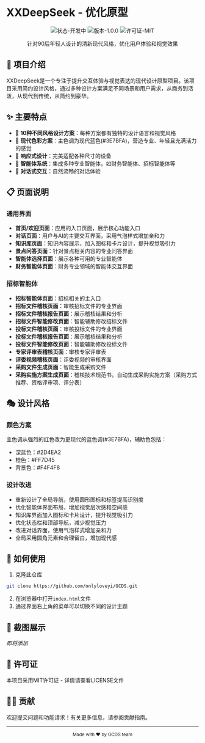 # XXDeepSeek - 优化原型

<div align="center">
  <img src="https://img.shields.io/badge/状态-开发中-brightgreen?style=for-the-badge" alt="状态-开发中">
  <img src="https://img.shields.io/badge/版本-1.0.0-blue?style=for-the-badge" alt="版本-1.0.0">
  <img src="https://img.shields.io/badge/许可证-MIT-yellow?style=for-the-badge" alt="许可证-MIT">
</div>

<p align="center">针对90后年轻人设计的清新现代风格，优化用户体验和视觉效果</p>

## 📝 项目介绍

XXDeepSeek是一个专注于提升交互体验与视觉表达的现代设计原型项目。该项目采用简约设计风格，通过多种设计方案满足不同场景和用户需求，从商务到活泼，从现代到传统，从简约到豪华。

## ✨ 主要特点

- 🎨 **10种不同风格设计方案**：每种方案都有独特的设计语言和视觉风格
- 🌈 **现代色彩方案**：主色调为现代蓝色(#3E7BFA)，营造专业、年轻且充满活力的感觉
- 📱 **响应式设计**：完美适配各种尺寸的设备
- 🚀 **智能体系统**：集成多种专业智能体，如财务智能体、招标智能体等
- 💬 **对话式交互**：自然流畅的对话体验

## 📋 页面说明

### 通用界面

- **首页/欢迎页面**：应用的入口页面，展示核心功能入口
- **对话页面**：用户与AI的主要交互界面，采用气泡样式增加亲和力
- **知识库页面**：知识内容展示，加入图标和卡片设计，提升视觉吸引力
- **景点问答页面**：针对景点相关内容的专业问答界面
- **智能体选择页面**：展示各种可用的专业智能体
- **财务智能体页面**：财务专业领域的智能体交互界面

### 招标智能体

- **招标智能体页面**：招标相关的主入口
- **招标文件稽核页面**：审核招标文件的专业界面
- **招标文件稽核报告页面**：展示稽核结果和分析
- **招标文件智能修改页面**：智能辅助修改招标文件
- **投标文件稽核页面**：审核投标文件的专业界面
- **投标文件稽核报告页面**：展示稽核结果和分析
- **投标文件智能修改页面**：智能辅助修改投标文件
- **专家评审表稽核页面**：审核专家评审表
- **评委视频稽核页面**：评委视频的审核界面
- **采购文件生成页面**：智能生成采购文件
- **采购实施方案生成页面**：稽核技术规范书，自动生成采购实施方案（采购方式推荐、资格评审项、评分表）

## 🎭 设计风格

### 颜色方案

主色调从强烈的红色改为更现代的蓝色调(#3E7BFA)，辅助色包括：

- 深蓝色：#2D4EA2
- 橙色：#FF7D45
- 背景色：#F4F4F8

### 设计改进

- 重新设计了全局导航，使用圆形图标和标签提高识别度
- 优化智能体界面布局，增加视觉层次感和空间感
- 知识库界面加入图标和卡片设计，提升视觉吸引力
- 优化状态栏和顶部导航，减少视觉压力
- 改进对话界面，使用气泡样式增加亲和力
- 全局采用圆角元素和合理留白，增加现代感

## 🚀 如何使用

1. 克隆此仓库
```bash
git clone https://github.com/onlyloveyi/GCDS.git
```

2. 在浏览器中打开`index.html`文件
3. 通过界面右上角的菜单可以切换不同的设计主题

## 📸 截图展示

*即将添加*

## 📄 许可证

本项目采用MIT许可证 - 详情请查看LICENSE文件

## 👨‍💻 贡献

欢迎提交问题和功能请求！有关更多信息，请参阅贡献指南。

---

<div align="center">
  <sub>Made with ❤️ by GCDS team</sub>
</div> 